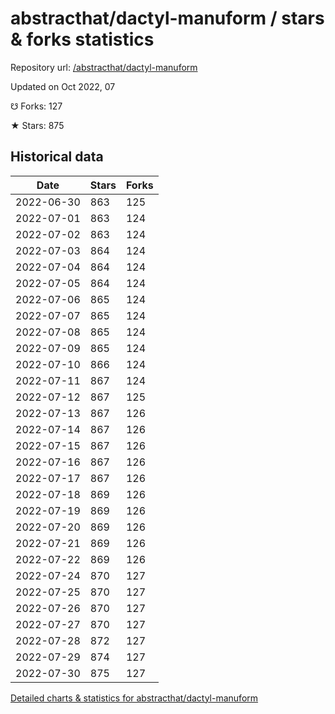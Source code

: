 # abstracthat/dactyl-manuform / stars & forks statistics

Repository url: [/abstracthat/dactyl-manuform](https://github.com/abstracthat/dactyl-manuform)

Updated on Oct 2022, 07

☋ Forks: 127

★ Stars: 875

## Historical data
| Date | Stars | Forks |
|------|-------|-------|
| 2022-06-30 | 863 | 125 | 
| 2022-07-01 | 863 | 124 | 
| 2022-07-02 | 863 | 124 | 
| 2022-07-03 | 864 | 124 | 
| 2022-07-04 | 864 | 124 | 
| 2022-07-05 | 864 | 124 | 
| 2022-07-06 | 865 | 124 | 
| 2022-07-07 | 865 | 124 | 
| 2022-07-08 | 865 | 124 | 
| 2022-07-09 | 865 | 124 | 
| 2022-07-10 | 866 | 124 | 
| 2022-07-11 | 867 | 124 | 
| 2022-07-12 | 867 | 125 | 
| 2022-07-13 | 867 | 126 | 
| 2022-07-14 | 867 | 126 | 
| 2022-07-15 | 867 | 126 | 
| 2022-07-16 | 867 | 126 | 
| 2022-07-17 | 867 | 126 | 
| 2022-07-18 | 869 | 126 | 
| 2022-07-19 | 869 | 126 | 
| 2022-07-20 | 869 | 126 | 
| 2022-07-21 | 869 | 126 | 
| 2022-07-22 | 869 | 126 | 
| 2022-07-24 | 870 | 127 | 
| 2022-07-25 | 870 | 127 | 
| 2022-07-26 | 870 | 127 | 
| 2022-07-27 | 870 | 127 | 
| 2022-07-28 | 872 | 127 | 
| 2022-07-29 | 874 | 127 | 
| 2022-07-30 | 875 | 127 | 


[Detailed charts & statistics for abstracthat/dactyl-manuform](https://reviewgithub.com/rep/abstracthat/dactyl-manuform)
